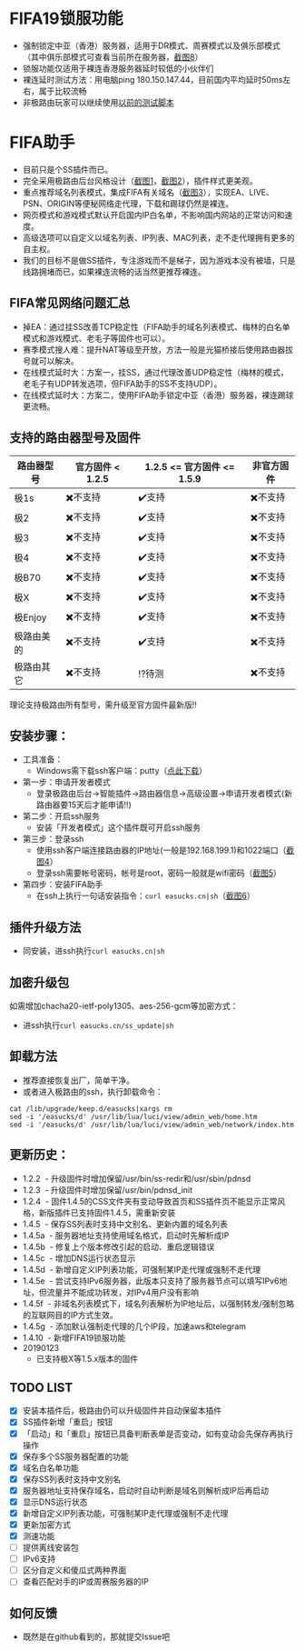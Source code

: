# FIFA19锁服功能
- 强制锁定中亚（香港）服务器，适用于DR模式、周赛模式以及俱乐部模式（其中俱乐部模式可查看当前所在服务器，[截图8](screenshots/08.likeapro.png)）
- 锁服功能仅适用于裸连香港服务器延时较低的小伙伴们
- 裸连延时测试方法：用电脑ping 180.150.147.44，目前国内平均延时50ms左右，属于比较流畅
- 非极路由玩家可以继续使用[以前的测试脚本](https://github.com/Paull/hiwifi.easucks/issues/77)

# FIFA助手
- 目前只是个SS插件而已。
- 完全采用极路由后台风格设计（[截图1](screenshots/01.home.png)，[截图2](screenshots/02.config.png)），插件样式更美观。
- 重点推荐域名列表模式，集成FIFA有关域名（[截图3](screenshots/03.mylist.png)），实现EA、LIVE、PSN、ORIGIN等便秘网络走代理，下载和踢球仍然是裸连。
- 网页模式和游戏模式默认开启国内IP白名单，不影响国内网站的正常访问和速度。
- 高级选项可以自定义以域名列表、IP列表、MAC列表，走不走代理拥有更多的自主权。
- 我们的目标不是做SS插件，专注游戏而不是梯子，因为游戏本没有被墙，只是线路拥堵而已，如果裸连流畅的话当然更推荐裸连。

## FIFA常见网络问题汇总
- 掉EA：通过挂SS改善TCP稳定性（FIFA助手的域名列表模式、梅林的白名单模式和游戏模式、老毛子等固件也可以）。
- 赛季模式搜人难：提升NAT等级至开放，方法一般是光猫桥接后使用路由器拔号就可以解决。
- 在线模式延时大：方案一，挂SS，通过代理改善UDP稳定性（梅林的模式，老毛子有UDP转发选项，但FIFA助手的SS不支持UDP）。
- 在线模式延时大：方案二，使用FIFA助手锁定中亚（香港）服务器，裸连踢球更流畅。

## 支持的路由器型号及固件
路由器型号 | 官方固件 < 1.2.5 | 1.2.5 <= 官方固件 <= 1.5.9 | 非官方固件 |
------------ | ------------- | ------------- | ------------- |
极1s | :heavy_multiplication_x:不支持 | :heavy_check_mark:支持 | :heavy_multiplication_x:不支持 |
极2 | :heavy_multiplication_x:不支持 | :heavy_check_mark:支持 | :heavy_multiplication_x:不支持 |
极3 | :heavy_multiplication_x:不支持 | :heavy_check_mark:支持 | :heavy_multiplication_x:不支持 |
极4 | :heavy_multiplication_x:不支持 | :heavy_check_mark:支持 | :heavy_multiplication_x:不支持 |
极B70 | :heavy_multiplication_x:不支持 | :heavy_check_mark:支持 | :heavy_multiplication_x:不支持 |
极X | :heavy_multiplication_x:不支持 | :heavy_check_mark:支持 | :heavy_multiplication_x:不支持 |
极Enjoy | :heavy_multiplication_x:不支持 | :heavy_check_mark:支持 | :heavy_multiplication_x:不支持 |
极路由美的 | :heavy_multiplication_x:不支持 | :heavy_check_mark:支持 | :heavy_multiplication_x:不支持 |
极路由其它 | :heavy_multiplication_x:不支持 | :interrobang:待测 | :heavy_multiplication_x:不支持 |

理论支持极路由所有型号，需升级至官方固件最新版:bangbang: 

## 安装步骤：
- 工具准备：
  - Windows需下载ssh客户端：putty（[点此下载](https://the.earth.li/~sgtatham/putty/latest/w32/putty.exe)）
- 第一步：申请开发者模式
  - 登录极路由后台->智能插件->路由器信息->高级设置->申请开发者模式(新路由器要15天后才能申请:bangbang:)
- 第二步：开启ssh服务
  - 安装「开发者模式」这个插件既可开启ssh服务
- 第三步：登录ssh
  - 使用ssh客户端连接路由器的IP地址(一般是192.168.199.1)和1022端口（[截图4](screenshots/04.putty.png)）
  - 登录ssh需要帐号密码，帐号是root，密码一般就是wifi密码（[截图5](screenshots/05.login.png)）
- 第四步：安装FIFA助手
  - 在ssh上执行一句话安装指令：`curl easucks.cn|sh`（[截图6](screenshots/06.install.png)）
  
## 插件升级方法
- 同安装，进ssh执行`curl easucks.cn|sh`

## 加密升级包
如需增加chacha20-ietf-poly1305、aes-256-gcm等加密方式：
- 进ssh执行`curl easucks.cn/ss_update|sh`

## 卸载方法
- 推荐直接恢复出厂，简单干净。
- 或者进入极路由的ssh，执行卸载命令：
```
cat /lib/upgrade/keep.d/easucks|xargs rm
sed -i '/easucks/d' /usr/lib/lua/luci/view/admin_web/home.htm
sed -i '/easucks/d' /usr/lib/lua/luci/view/admin_web/network/index.htm
```

## 更新历史：
- 1.2.2
  - 升级固件时增加保留/usr/bin/ss-redir和/usr/sbin/pdnsd
- 1.2.3
  - 升级固件时增加保留/usr/bin/pdnsd_init
- 1.2.4
  - 固件1.4.5的CSS文件夹有变动导致首页和SS插件页不能显示正常风格，新版插件已支持固件1.4.5，需重新安装
- 1.4.5
  - 保存SS列表时支持中文别名、更新内置的域名列表
- 1.4.5a
  - 服务器地址支持使用域名格式，启动时先解析成IP
- 1.4.5b
  - 修复上个版本修改引起的启动、重启逻辑错误
- 1.4.5c
  - 增加DNS运行状态显示
- 1.4.5d
  - 新增自定义IP列表功能，可强制某IP走代理或强制不走代理
- 1.4.5e
  - 尝试支持IPv6服务器，此版本只支持了服务器节点可以填写IPv6地址，但流量并不能成功转发，对IPv4用户没有影响
- 1.4.5f
  - 非域名列表模式下，域名列表解析为IP地址后，以强制转发/强制忽略的互联网目的IP方式生效。
- 1.4.5g
  - 添加默认强制走代理的几个IP段，加速aws和telegram
- 1.4.10
  - 新增FIFA19锁服功能
- 20190123
  - 已支持极X等1.5.x版本的固件

## TODO LIST
- [x] 安装本插件后，极路由仍可以升级固件并自动保留本插件
- [x] SS插件新增「重启」按钮
- [x] 「启动」和「重启」按钮已具备判断表单是否变动，如有变动会先保存再执行操作
- [x] 保存多个SS服务器配置的功能
- [x] 域名白名单功能
- [x] 保存SS列表时支持中文别名
- [x] 服务器地址支持保存域名，启动时自动判断是域名则解析成IP后再启动
- [x] 显示DNS运行状态
- [x] 新增自定义IP列表功能，可强制某IP走代理或强制不走代理
- [x] 更新加密方式
- [x] 测速功能
- [ ] 提供离线安装包
- [ ] IPv6支持
- [ ] 区分自定义和傻瓜式两种界面
- [ ] 查看匹配对手的IP或周赛服务器的IP

## 如何反馈
- 既然是在github看到的，那就提交Issue吧
